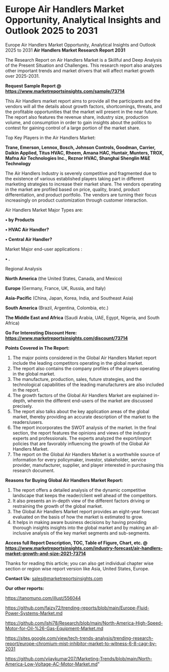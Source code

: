 # Europe Air Handlers Market Opportunity, Analytical Insights and Outlook 2025 to 2031
Europe Air Handlers Market Opportunity, Analytical Insights and Outlook 2025 to 2031
<strong>Air Handlers Market Research Report 2031</strong>

The Research Report on Air Handlers Market is a Skillful and Deep Analysis of the Present Situation and Challenges. This research report also analyzes other important trends and market drivers that will affect market growth over 2025-2031.

<strong>Request Sample Report @ <a href=https://www.marketreportsinsights.com/sample/73714>https://www.marketreportsinsights.com/sample/73714</a></strong>

This Air Handlers market report aims to provide all the participants and the vendors will all the details about growth factors, shortcomings, threats, and the profitable opportunities that the market will present in the near future. The report also features the revenue share, industry size, production volume, and consumption in order to gain insights about the politics to contest for gaining control of a large portion of the market share.

Top Key Players in the Air Handlers Market:

<strong>Trane, Emerson, Lennox, Bosch, Johnson Controls, Goodman, Carrier, Daikin Applied, Titus HVAC, Rheem, Amana HAC, Huntair, Munters, TROX, Mafna Air Technologies Inc., Reznor HVAC, Shanghai Shenglin M&E Technology</strong>

The Air Handlers Industry is severely competitive and fragmented due to the existence of various established players taking part in different marketing strategies to increase their market share. The vendors operating in the market are profiled based on price, quality, brand, product differentiation, and product portfolio. The vendors are turning their focus increasingly on product customization through customer interaction.

Air Handlers Market Major Types are:

<strong>• by Products

• HVAC Air Handler?

• Central Air Handler?</strong>

Market Major end-user applications :

<strong>• .</strong>

Regional Analysis

</u><strong><b>North America</b></strong> (the United States, Canada, and Mexico)

<strong><b>Europe </b></strong>(Germany, France, UK, Russia, and Italy)

<strong><b>Asia-Pacific</b></strong> (China, Japan, Korea, India, and Southeast Asia)

<strong><b>South America</b></strong> (Brazil, Argentina, Colombia, etc.)

<strong><b>The Middle East and Africa</b></strong> (Saudi Arabia, UAE, Egypt, Nigeria, and South Africa)

<strong>Go For Interesting Discount Here: <a href=https://www.marketreportsinsights.com/discount/73714>https://www.marketreportsinsights.com/discount/73714</a></strong>

<strong>Points Covered in The Report:</strong>
<ol>
  <li>The major points considered in the Global Air Handlers Market report include the leading competitors operating in the global market.</li>
  <li>The report also contains the company profiles of the players operating in the global market.</li>
  <li>The manufacture, production, sales, future strategies, and the technological capabilities of the leading manufacturers are also included in the report.</li>
  <li>The growth factors of the Global Air Handlers Market are explained in-depth, wherein the different end-users of the market are discussed precisely.</li>
  <li>The report also talks about the key application areas of the global market, thereby providing an accurate description of the market to the readers/users.</li>
  <li>The report incorporates the SWOT analysis of the market. In the final section, the report features the opinions and views of the industry experts and professionals. The experts analyzed the export/import policies that are favorably influencing the growth of the Global Air Handlers Market.</li>
  <li>The report on the Global Air Handlers Market is a worthwhile source of information for every policymaker, investor, stakeholder, service provider, manufacturer, supplier, and player interested in purchasing this research document.</li>
</ol>
<strong>Reasons for Buying Global Air Handlers Market Report:</strong>

<ol>
  <li>The report offers a detailed analysis of the dynamic competitive landscape that keeps the reader/client well ahead of the competitors.</li>
  <li>It also presents an in-depth view of the different factors driving or restraining the growth of the global market.</li>
  <li>The Global Air Handlers Market report provides an eight-year forecast evaluated on the basis of how the market is estimated to grow.</li>
  <li>It helps in making aware business decisions by having providing thorough insights insights into the global market and by making an all-inclusive analysis of the key market segments and sub-segments.</li>
</ol>
<strong>Access full Report Description, TOC, Table of Figure, Chart, etc. @ <a href=https://www.marketreportsinsights.com/industry-forecast/air-handlers-market-growth-and-size-2021-73714>https://www.marketreportsinsights.com/industry-forecast/air-handlers-market-growth-and-size-2021-73714</a></strong>


Thanks for reading this article; you can also get individual chapter wise section or region wise report version like Asia, United States, Europe.

<strong>Contact Us:</strong>
sales@marketreportsinsights.com

<strong>Our other reports:</strong>

<a href=https://tanomuno.com/illust/556044>https://tanomuno.com/illust/556044</a>

<a href=https://github.com/faizy72/trending-reports/blob/main/Europe-Fluid-Power-Systems-Market.md>https://github.com/faizy72/trending-reports/blob/main/Europe-Fluid-Power-Systems-Market.md</a>

<a href=https://github.com/Ishi78/Research/blob/main/North-America-High-Speed-Motor-for-Oil-%26-Gas-Equipment-Market.md>https://github.com/Ishi78/Research/blob/main/North-America-High-Speed-Motor-for-Oil-%26-Gas-Equipment-Market.md</a>

<a href=https://sites.google.com/view/tech-trends-analysis/trending-research-report/europe-chromium-mist-inhibitor-market-to-witness-6-8-cagr-by-2031>https://sites.google.com/view/tech-trends-analysis/trending-research-report/europe-chromium-mist-inhibitor-market-to-witness-6-8-cagr-by-2031</a>

<a href=https://github.com/vijaykumar207/Marketing-Trends/blob/main/North-America-Low-Voltage-AC-Motor-Market.md>https://github.com/vijaykumar207/Marketing-Trends/blob/main/North-America-Low-Voltage-AC-Motor-Market.md</a>"

